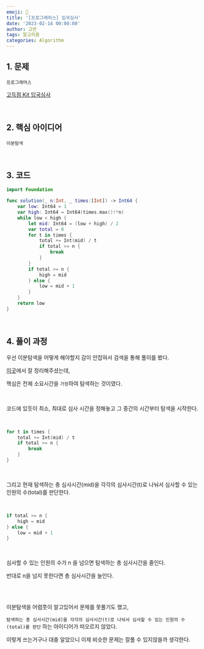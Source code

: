 ```yaml
---
emoji: 🧶
title: '[프로그래머스] 입국심사'
date: '2023-02-14 00:00:00'
author: 고반
tags: 알고리즘
categories: Algorithm
---
```


## 1. 문제

`프로그래머스`

[고득점 Kit 입국심사](https://school.programmers.co.kr/learn/courses/30/lessons/43238?language=swift)


<br/>

## 2. 핵심 아이디어

`이분탐색`

<br/>

## 3. 코드

```swift
import Foundation

func solution(_ n:Int, _ times:[Int]) -> Int64 {
    var low: Int64 = 1
    var high: Int64 = Int64(times.max()!*n)
    while low < high {
        let mid: Int64 = (low + high) / 2
        var total = 0
        for t in times {
            total += Int(mid) / t
            if total >= n {
                break
            }
        }
        if total >= n {
            high = mid
        } else {
            low = mid + 1
        }
    }
    return low
}

```

<br/>

## 4. 풀이 과정

우선 이분탐색을 어떻게 해야할지 감이 안잡혀서 검색을 통해 풀이를 봤다.

[이곳](https://fomaios.tistory.com/entry/Swift-Algorithm-프로그래머스-입국심사)에서 잘 정리해주셨는데,

핵심은 전체 소요시간을 `가정`하여 탐색하는 것이였다.

<br/>

코드에 있듯이 최소, 최대로 심사 시간을 정해놓고 그 중간의 시간부터 탐색을 시작한다.

<br/>

```swift
for t in times {
    total += Int(mid) / t
    if total >= n {
        break
    }
}
```

<br/>

그리고 현재 탐색하는 총 심사시간(mid)을 각각의 심사시간(t)로 나눠서 심사할 수 있는 인원의 수(total)를 판단한다.

<br/>

```swift
if total >= n {
    high = mid
} else {
    low = mid + 1
}
```
<br/>

심사할 수 있는 인원의 수가 n 을 넘으면 탐색하는 총 심사시간을 줄인다.

반대로 n을 넘지 못한다면 총 심사시간을 늘인다.

<br/>
<br/>

이분탐색을 어렴풋이 알고있어서 문제를 못풀기도 했고,

`탐색하는 총 심사시간(mid)을 각각의 심사시간(t)로 나눠서 심사할 수 있는 인원의 수(total)를 판단` 하는 아이디어가 떠오르지 않았다.

이렇게 쓰는거구나 대충 알았으니 이제 비슷한 문제는 잘풀 수 있지않을까 생각한다.

```toc

```
